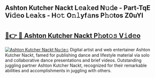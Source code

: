 ## Ashton Kutcher Nackt L𝚎a𝚔ed N𝚞𝚍e - Part-TqE Vi𝚍𝚎o L𝚎a𝚔s - H𝚘𝚝 O𝚗𝚕yf𝚊ns P𝚑𝚘tos Z0uYI

# <h2><a href="http://kf9fcp.oniu.top/?m=Ashton+Kutcher+Nackt">🔗👉 🔴 Ashton Kutcher Nackt P𝚑ot𝚘𝚜 V𝚒d𝚎o</a></h2>

[![Ashton Kutcher Nackt Nu𝚍e𝚜](https://i.imgur.com/0qMVB7G.gif)](http://kf9fcp.oniu.top/?m=Ashton+Kutcher+Nackt)
Digital artist and web entertainer Ashton Kutcher Nackt, famed for publishing dance and lifestyle material via solo and collaborative dance presentations and brief videos. Outstanding juggling partner Ashton Kutcher Nackt, recognized for their remarkable abilities and accomplishments in juggling with others.  

